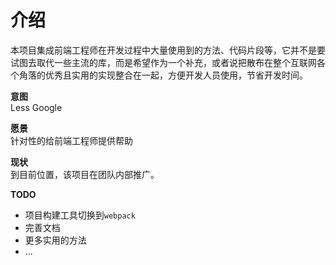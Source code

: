 # 介绍

本项目集成前端工程师在开发过程中大量使用到的方法、代码片段等，它并不是要试图去取代一些主流的库，而是希望作为一个补充，或者说把散布在整个互联网各个角落的优秀且实用的实现整合在一起，方便开发人员使用，节省开发时间。

**意图**  
Less Google

**愿景**  
针对性的给前端工程师提供帮助

**现状**  
到目前位置，该项目在团队内部推广。

**TODO**  
- 项目构建工具切换到`webpack`
- 完善文档
- 更多实用的方法
- ...